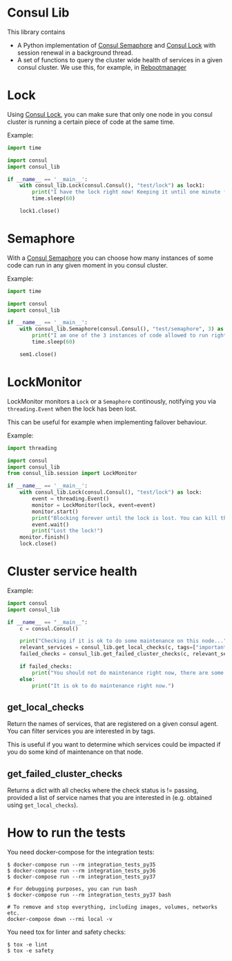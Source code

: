 # Consul Lib

This library contains
- A Python implementation of [Consul Semaphore](https://www.consul.io/docs/guides/semaphore.html) and [Consul Lock](https://www.consul.io/docs/guides/leader-election.html) with session renewal in a background thread.
- A set of functions to query the cluster wide health of services in a given consul cluster. We use this, for example, in [Rebootmanager](https://github.com/syseleven/rebootmgr)

# Lock

Using [Consul Lock](https://www.consul.io/docs/guides/leader-election.html), you can make sure that only one node in you consul cluster is running a certain piece of code at the same time.

Example:

```python
import time

import consul
import consul_lib

if __name__ == '__main__':
    with consul_lib.Lock(consul.Consul(), "test/lock") as lock1:
        print("I have the lock right now! Keeping it until one minute from now.")
        time.sleep(60)

    lock1.close()
```

# Semaphore

With a [Consul Semaphore](https://www.consul.io/docs/guides/semaphore.html) you can choose how many instances of some code can run in any given moment in you consul cluster.

Example:

```python
import time

import consul
import consul_lib

if __name__ == '__main__':
    with consul_lib.Semaphore(consul.Consul(), "test/semaphore", 3) as sem1:
        print("I am one of the 3 instances of code allowed to run right now! Terminating in one minute from now.")
        time.sleep(60)

    sem1.close()
```

# LockMonitor

LockMonitor monitors a `Lock` or a `Semaphore` continously, notifying you via `threading.Event` when the lock has been lost.

This can be useful for example when implementing failover behaviour.

Example:

```python
import threading

import consul
import consul_lib
from consul_lib.session import LockMonitor

if __name__ == '__main__':
    with consul_lib.Lock(consul.Consul(), "test/lock") as lock:
        event = threading.Event()
        monitor = LockMonitor(lock, event=event)
        monitor.start()
        print("Blocking forever until the lock is lost. You can kill the lock session e.g. in the consul webinterface.")
        event.wait()
        print("Lost the lock!")
    monitor.finish()
    lock.close()
```

# Cluster service health

Example:

```python
import consul
import consul_lib

if __name__ == "__main__":
    c = consul.Consul()

    print("Checking if it is ok to do some maintenance on this node...")
    relevant_services = consul_lib.get_local_checks(c, tags=["important"])
    failed_checks = consul_lib.get_failed_cluster_checks(c, relevant_services)

    if failed_checks:
        print("You should not do maintenance right now, there are some failed checks.")
    else:
        print("It is ok to do maintenance right now.")
```

## get_local_checks

Return the names of services, that are registered on a given consul agent. You can filter services you are interested in by tags.

This is useful if you want to determine which services could be impacted if you do some kind of maintenance on that node.

## get_failed_cluster_checks

Returns a dict with all checks where the check status is != passing, provided a list of service names that you are interested in (e.g. obtained using `get_local_checks`).

# How to run the tests

You need docker-compose for the integration tests:

```shell
$ docker-compose run --rm integration_tests_py35
$ docker-compose run --rm integration_tests_py36
$ docker-compose run --rm integration_tests_py37

# For debugging purposes, you can run bash
$ docker-compose run --rm integration_tests_py37 bash

# To remove and stop everything, including images, volumes, networks etc.
docker-compose down --rmi local -v
```

You need tox for linter and safety checks:
```shell
$ tox -e lint
$ tox -e safety
```
